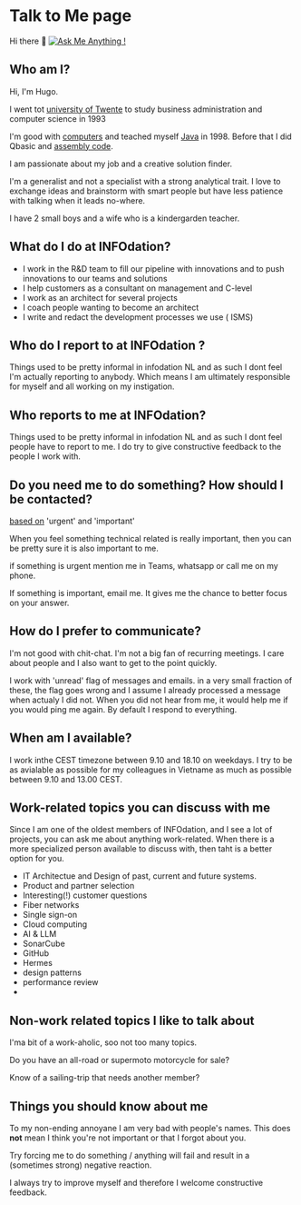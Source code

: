 # Talk to Me page
Hi there 👋
[![Ask Me Anything !](https://img.shields.io/badge/Ask%20me-anything-1abc9c.svg)](mailto:hpragt_at_infodation.nl?subject=Ask%20me%20anything)


## Who am I?
Hi, I'm Hugo. 

I went tot [university of Twente]([url](https://www.utwente.nl/en/education/master/programmes/business-information-technology/)) to study business administration and computer science in 1993

I'm good with [computers]([url](https://en.wikipedia.org/wiki/Sharp_MZ#/media/File:Sharp_MZ-700_(cropped).jpg)) and teached myself [Java]([url](https://en.wikipedia.org/wiki/Thinking_in_Java)) in 1998. Before that I did Qbasic and [assembly code]([url](https://rosettacode.org/wiki/Category:Z80_Assembly)).

I am passionate about my job and a creative solution finder.

I'm a generalist and not a specialist with a strong analytical trait. I love to exchange ideas and brainstorm with smart people but have less patience with talking when it leads no-where. 

I have 2 small boys and a wife who is a kindergarden teacher. 


## What do I do at INFOdation?
- I work in the R&D team to fill our pipeline with innovations and to push innovations to our teams and solutions
- I help customers as a consultant on management and C-level
- I work as an architect for several projects
- I coach people wanting to become an architect
- I write and redact the development processes we use ( ISMS)


## Who do I report to at INFOdation ?

Things used to be pretty informal in infodation NL and as such I dont feel I'm actually reporting to anybody.
Which means I am ultimately responsible for myself and all working on my instigation.


## Who reports to me at INFOdation?
Things used to be pretty informal in infodation NL and as such I dont feel people have to report to me.
I do try to give constructive feedback to the people I work with.


## Do you need me to do something? How should I be contacted?
[based on]([url](https://www.artofmanliness.com/character/knowledge-of-men/eisenhower-decision-matrix/)) 'urgent' and 'important'

When you feel something technical related is really important, then you can be pretty sure it is also important to me.

if something is urgent mention me in Teams, whatsapp or call me on my phone. 

If something is important, email me. It gives me the chance to better focus on your answer. 


## How do I prefer to communicate?
I'm not good with chit-chat. 
I'm not a big fan of recurring meetings. 
I care about people and I also want to get to the point quickly.

I work with 'unread' flag of messages and emails. in a very small fraction of these, the flag goes wrong and I assume I already processed a message when actualy I did not. 
When you did not hear from me, it would help me if you would ping me again. By default I respond to everything.



## When am I available?
I work inthe CEST timezone between 9.10 and 18.10 on weekdays. 
I try to be as avialable as possible for my colleagues in Vietname as much as possible between 9.10 and 13.00 CEST.

## Work-related topics you can discuss with me

Since I am one of the oldest members of INFOdation, and I see a lot of projects, you can ask me about anything work-related.
When there is a more specialized person available to discuss with, then taht is a better option for you.
- IT Architectue and Design of past, current and future systems.
- Product and partner selection
- Interesting(!) customer questions
- Fiber networks
- Single sign-on
- Cloud computing
- AI & LLM
- SonarCube
- GitHub
- Hermes
- design patterns
- performance review
- 


## Non-work related topics I like to talk about

I'ma bit of a work-aholic, soo not too many topics.

Do you have an all-road or supermoto motorcycle for sale? 

Know of a sailing-trip that needs another member? 



## Things you should know about me

To my non-ending annoyane I am very bad with people's names. This does __not__ mean I think you're not important or that I forgot about you.

Try forcing me to do something / anything will fail and result in a (sometimes strong) negative reaction.

I always try to improve myself and therefore I welcome constructive feedback.

<!--
**hpragt/hpragt** is a ✨ _special_ ✨ repository because its `README.md` (this file) appears on your GitHub profile.

Here are some ideas to get you started:

- 🔭 I’m currently working on ...
- 🌱 I’m currently learning ...
- 👯 I’m looking to collaborate on ...
- 🤔 I’m looking for help with ...
- 💬 Ask me about ...
- 📫 How to reach me: ...
- 😄 Pronouns: ...
- ⚡ Fun fact: ...
-->
